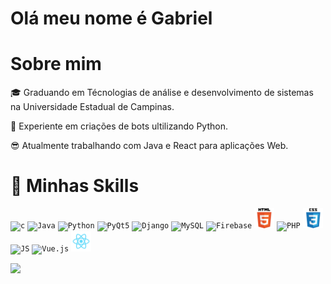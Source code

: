 # <strong>Olá meu nome é Gabriel</strong>

# Sobre mim

🎓 Graduando em Técnologias de análise e desenvolvimento de sistemas na Universidade Estadual de Campinas.

🔭 Experiente em criações de bots ultilizando Python.

😎 Atualmente trabalhando com Java e React para aplicações Web.


# 🚀 Minhas Skills

  <code><img height="32" src="https://cdn.iconscout.com/icon/free/png-512/c-programming-569564.png" alt="c"/></code>
  <code><img height="32" src="https://cdn-icons-png.flaticon.com/512/226/226777.png" alt="Java"/></code>
  <code><img height="32" src="https://upload.wikimedia.org/wikipedia/commons/thumb/c/c3/Python-logo-notext.svg/2048px-Python-logo-notext.svg.png" alt="Python"/></code>
  <code><img height="32" src="https://cdn.jsdelivr.net/gh/devicons/devicon/icons/qt/qt-original.svg" alt="PyQt5"/></code>
  <code><img height="32" src="https://cdn.worldvectorlogo.com/logos/django.svg" alt="Django"/></code>
  <code><img height="32" src="https://cdn.jsdelivr.net/gh/devicons/devicon/icons/mysql/mysql-original.svg" alt="MySQL"/></code>
  <code><img height="32" src="https://cdn.iconscout.com/icon/free/png-256/firebase-3521427-2944871.png" alt="Firebase"/></code>
  <code><img height="32" src="https://raw.githubusercontent.com/github/explore/80688e429a7d4ef2fca1e82350fe8e3517d3494d/topics/html/html.png" alt="HTML5"/></code>
  <code><img height="32" src="https://icon-library.com/images/php-icon-png/php-icon-png-7.jpg" alt="PHP"/></code>
  <code><img height="32" src="https://raw.githubusercontent.com/github/explore/80688e429a7d4ef2fca1e82350fe8e3517d3494d/topics/css/css.png" alt="CSS"/></code>
  <code><img height="32" src="https://cdn.jsdelivr.net/gh/devicons/devicon/icons/javascript/javascript-original.svg" alt="JS"/></code>
  <code><img height="32" src="https://repository-images.githubusercontent.com/250853454/7ce48580-8fc2-11ea-821c-4d4950e0bc4a" alt="Vue.js"/></code>
  <code><img height="32" src="https://raw.githubusercontent.com/github/explore/80688e429a7d4ef2fca1e82350fe8e3517d3494d/topics/react/react.png" alt="React"/></code>

  <div>
    <img height="180em" src="https://github-readme-stats.vercel.app/api/top-langs/?username=Harlock221B&hide=css,html&langs_count=5&theme=nightowl&layout=compact"/>
  </div>

